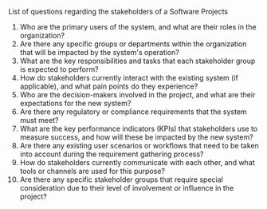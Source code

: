List of questions regarding the stakeholders of a Software Projects

1. Who are the primary users of the system, and what are their roles in the organization?
2. Are there any specific groups or departments within the organization that will be impacted by the system's operation?
3. What are the key responsibilities and tasks that each stakeholder group is expected to perform?
4. How do stakeholders currently interact with the existing system (if applicable), and what pain points do they experience?
5. Who are the decision-makers involved in the project, and what are their expectations for the new system?
6. Are there any regulatory or compliance requirements that the system must meet?
7. What are the key performance indicators (KPIs) that stakeholders use to measure success, and how will these be impacted by the new system?
8. Are there any existing user scenarios or workflows that need to be taken into account during the requirement gathering process?
9. How do stakeholders currently communicate with each other, and what tools or channels are used for this purpose?
10. Are there any specific stakeholder groups that require special consideration due to their level of involvement or influence in the project?
